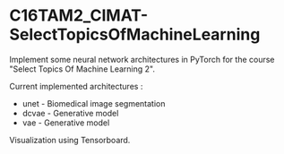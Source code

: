 # C16TAM2_CIMAT-SelectTopicsOfMachineLearning

Implement some neural network architectures in PyTorch for the course "Select Topics Of Machine Learning 2".

Current implemented architectures :
- unet - Biomedical image segmentation
- dcvae - Generative model
- vae - Generative model

Visualization using Tensorboard.
